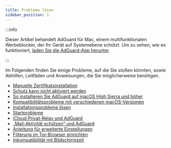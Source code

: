 ```yaml
---
title: Probleme lösen
sidebar_position: 1
---
```


:::info

Dieser Artikel behandelt AdGuard für Mac, einem multifunktionalen Werbeblocker, der Ihr Gerät auf Systemebene schützt. Um zu sehen, wie es funktioniert, [laden Sie die AdGuard-App herunter](https://agrd.io/download-kb-adblock)

:::

Im Folgenden finden Sie einige Probleme, auf die Sie stoßen könnten, sowie Abhilfen, Leitfäden und Anweisungen, die Sie möglicherweise benötigen.

- [Manuelle Zertifikatsinstallation](/adguard-for-mac/solving-problems/manual-certificate-installation.md)
- [Schutz kann nicht aktiviert werden](/adguard-for-mac/solving-problems/protection-cannot-be-enabled.md)
- [So installieren Sie AdGuard auf macOS High Sierra und höher](/adguard-for-mac/solving-problems/high-sierra-compatibility.md)
- [Kompatibilitätsprobleme mit verschiedenen macOS-Versionen](/adguard-for-mac/solving-problems/big-sur-issues.md)
- [Installationsprobleme lösen](/adguard-for-mac/solving-problems/installation-issues.md)
- [Startprobleme](/adguard-for-mac/solving-problems/launch-issues.md)
- [iCloud Privat-Relay und AdGuard](/adguard-for-mac/solving-problems/icloud-private-relay.md)
- [„Mail-Aktivität schützen“ und AdGuard](/adguard-for-mac/solving-problems/protect-mail-activity.md)
- [Anleitung für erweiterte Einstellungen](/adguard-for-mac/solving-problems/advanced-settings.md)
- [Filterung im Tor-Browser einrichten](/adguard-for-mac/solving-problems/tor-filtering.md)
- [Inkompatibilität mit Bildschirmzeit](/adguard-for-mac/solving-problems/screen-time-issues.md)
